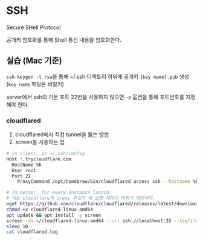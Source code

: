 #   SSH

Secure SHell Protocol

공개키 암호화를 통해 Shell 통신 내용을 암호화한다.

##  실습 (Mac 기준)
`ssh-keygen -t rsa`을 통해 ~/.ssh 디렉토리 하위에 공개키 `{key name}.pub` 생성 (`key name` 파일은 비밀키)

server에서 ssh의 기본 포트 22번을 사용하지 않으면 `-p` 옵션을 통해 포트번호를 지정해야 한다.

### cloudflared
1.  cloudflared에서 직접 tunnel을 뚫는 방법
2.  screen을 사용하는 법

```sh
# in client, in ~/.ssh/config
Host *.trycloudflare.com
  HostName %h
  User root
  Port 22
    ProxyCommand /opt/homebrew/bin/cloudflared access ssh --hostname %h
```

```sh
# in server, for every instance launch
# 이는 cloudflare의 proxy 주소가 매 실행 때마다 바뀌기 때문이다.
wget https://github.com/cloudflare/cloudflared/releases/latest/download/cloudflared-linux-amd64 -P ~
chmod +x cloudflared-linux-amd64
apt update && apt install -y screen
screen -dm ~/cloudflared-linux-amd64 --url ssh://localhost:22 --logfile cloudflared.log
sleep 10
cat cloudflared.log
```